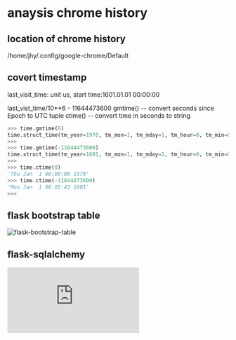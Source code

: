 # anaysis chrome history

## location of chrome history
/home/jhy/.config/google-chrome/Default

## covert timestamp
last_visit_time: unit us, start time:1601.01.01 00:00:00

last_vist_time/10**6 - 11644473600
gmtime() -- convert seconds since Epoch to UTC tuple
ctime() -- convert time in seconds to string
```python
>>> time.gmtime(0)
time.struct_time(tm_year=1970, tm_mon=1, tm_mday=1, tm_hour=0, tm_min=0, tm_sec=0, tm_wday=3, tm_yday=1, tm_isdst=0)
>>> 
>>> time.gmtime(-11644473600)
time.struct_time(tm_year=1601, tm_mon=1, tm_mday=1, tm_hour=0, tm_min=0, tm_sec=0, tm_wday=0, tm_yday=1, tm_isdst=0)
>>>
>>> time.ctime(0)
'Thu Jan  1 08:00:00 1970'
>>> time.ctime(-11644473600)
'Mon Jan  1 08:05:43 1601'
>>>
```

## flask bootstrap table
![flask-bootstrap-table](https://github.com/bambooom/flask-bootstrap-table)

## flask-sqlalchemy
![flask-sqlalchemy](http://www.pythondoc.com/flask-sqlalchemy/quickstart.html)

